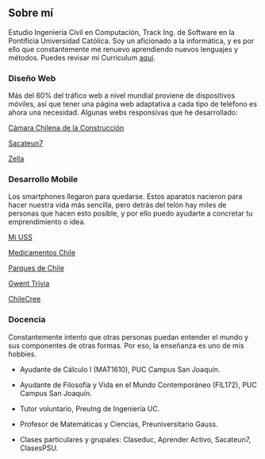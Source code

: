 ## Sobre mí
Estudio Ingeniería Civil en Computación, Track Ing. de Software en la Pontificia Universidad Católica. Soy un aficionado a la informática, y es por ello que constantemente me renuevo aprendiendo nuevos lenguajes y métodos. Puedes revisar mi Curriculum [aquí](resume.pdf).



### Diseño Web
Más del 60% del tráfico web a nivel mundial proviene de dispositivos móviles, así que tener una página web adaptativa a cada tipo de teléfono es ahora una necesidad. Algunas webs responsivas que he desarrollado:



[Cámara Chilena de la Construcción](http://www.cchc.cl/)

[Sacateun7](https://www.sacateun7.com/)

[Zella](https://www.zella.cl/)

### Desarrollo Mobile
Los smartphones llegaron para quedarse. Estos aparatos nacieron para hacer nuestra vida más sencilla, pero detrás del telón hay miles de personas que hacen esto posible, y por ello puedo ayudarte a concretar tu emprendimiento o idea.

[Mi USS](https://play.google.com/store/apps/details?id=cl.uss.miussmobileapp)

[Medicamentos Chile](https://play.google.com/store/apps/details?id=net.armincl.medicamentos)

[Parques de Chile](https://play.google.com/store/apps/details?id=cl.chihau.parquesnacionalesdechile)

[Gwent Trivia](https://play.google.com/store/apps/details?id=com.quiz.gwent)

[ChileCree](https://play.google.com/store/apps/details?id=cl.entel.chilecree)





### Docencia
Constantemente intento que otras personas puedan entender el mundo y sus componentes de otras formas. Por eso, la enseñanza es uno de mis hobbies.

*   Ayudante de Cálculo I (MAT1610), PUC Campus San Joaquín.

*   Ayudante de Filosofía y Vida en el Mundo Contemporáneo (FIL172), PUC Campus San Joaquín.

*   Tutor voluntario, PreuIng de Ingeniería UC.

*   Profesor de Matemáticas y Ciencias, Preuniversitario Gauss.

*   Clases particulares y grupales: Claseduc, Aprender Activo, Sacateun7, ClasesPSU.
